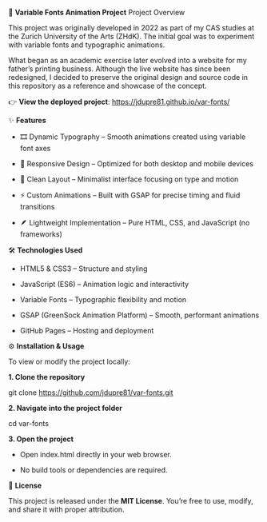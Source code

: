 🎨 **Variable Fonts Animation Project**
Project Overview

This project was originally developed in 2022 as part of my CAS studies at the Zurich University of the Arts (ZHdK).
The initial goal was to experiment with variable fonts and typographic animations.

What began as an academic exercise later evolved into a website for my father’s printing business.
Although the live website has since been redesigned, I decided to preserve the original design and source code in this repository as a reference and showcase of the concept.

👉 **View the deployed project**: https://jdupre81.github.io/var-fonts/

✨ **Features**

* 🎞️ Dynamic Typography – Smooth animations created using variable font axes

* 📱 Responsive Design – Optimized for both desktop and mobile devices

* 🧩 Clean Layout – Minimalist interface focusing on type and motion

* ⚡ Custom Animations – Built with GSAP for precise timing and fluid transitions

* 🪶 Lightweight Implementation – Pure HTML, CSS, and JavaScript (no frameworks)

🛠️ **Technologies Used**

* HTML5 & CSS3 – Structure and styling

* JavaScript (ES6) – Animation logic and interactivity

* Variable Fonts – Typographic flexibility and motion

* GSAP (GreenSock Animation Platform) – Smooth, performant animations

* GitHub Pages – Hosting and deployment

⚙️ **Installation & Usage**

To view or modify the project locally:

**1. Clone the repository**

git clone https://github.com/jdupre81/var-fonts.git


**2. Navigate into the project folder**

cd var-fonts


**3. Open the project**

* Open index.html directly in your web browser.

* No build tools or dependencies are required.

📄 **License**

This project is released under the **MIT License**.
You’re free to use, modify, and share it with proper attribution.
